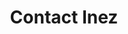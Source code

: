 ---
title: Contact Inez
calendlyUrl: https://calendly.com/inez-hillel/30min
layout: ../../layouts/Contact.astro
---